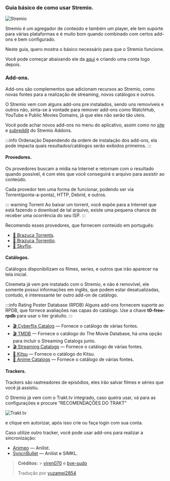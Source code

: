 ### Guia básico de como usar Stremio.

![Stremio](./images/Stremio-logo.png)

Stremio é um agregador de conteúdo e também um player, ele tem suporte para várias plataformas e é muito bom quando combinado com certos add-ons e bem configurado.

Neste guia, quero mostra o básico necessário para que o Stremio funcione.

Você pode começar abaixando ele da [aqui](https://www.stremio.com) e criando uma conta logo depois.

### Add-ons.

Add-ons são complementos que adicionam recursos ao Stremio, como novas fontes para a realização de streaming, novos catálogos e outros.

O Stremio vem com alguns add-ons pre instalados, sendo uns removíveis e outros não, sinta-se à vontade para remover add-ons como WatchHub, YouTube e Public Movies Domains, já que eles não serão tão uteis.

Você pode achar novos add-ons no menu do aplicativo, assim como no [site](https://stremio-addons.com/) e [subreddit](https://www.reddit.com/r/StremioAddons/) do Stremio Addons.

:::info Ordenação
Dependendo da ordem de instalação dos add-ons, ela pode impacta quais resultados/catálogos serão exibidos primeiros.
:::

#### Provedores.

Os provedores buscam a mídia na Internet e retornam com o resultado quando possível, é com eles que você conseguirá o arquivo para assistir ao conteúdo.

Cada provedor tem uma forma de funcionar, podendo ser via Torrent(ponta-a-ponta), HTTP, Debrid, e outros.

::: warning Torrent
Ao baixar um torrent, você expõe para a Internet que está fazendo o download de tal arquivo, existe uma pequena chance de receber uma ocorrência do seu ISP.
:::

Recomendo esses provedores, que fornecem conteúdo em português:

- [🧲 Brazuca Torrents](https://stremio-addons.com/brazuca-torrents.html).
- [🧲 Brazuca Torrentio](https://stremio-addons.com/torrentio-brazuca.html).
- [🔗 Skyflix](https://stremio-addons.com/skyflix.html).

#### Catálogos.

Catálogos disponibilizam os filmes, series, e outros que irão aparecer na tela inicial.

Cinemeta já vem pre instalado com o Stremio, e não é removível, ele somente possui informações em inglês, que podem estar desatualizadas, contudo, é interessante ter outro add-on de catálogo.

:::info Rating Poster Database (RPDB)
Alguns add-ons fornecem suporte ao RPDB, que fornece avaliações nas capas do catálogo. Use a chave **t0-free-rpdb** para usar o tier gratuito.
:::

- [🎬 Cyberflix Catalog](https://stremio-addons.com/cyberflix-catalog.html) — Fornece o catálogo de várias fontes.
- [🎬 TMDB](https://stremio-addons.com/the-movie-database-addon.html) — Fornece o catálogo do The Movie Database, há uma opção para incluir o Streaming Catalogs junto.
- [🎬 Streaming Catalogs](https://stremio-addons.com/streaming-catalogs.html) — Fornece o catálogo de várias fontes.
- [🌸 Kitsu](https://stremio-addons.com/anime-kitsu.html) — Fornece o catálogo do Kitsu.
- [🌸 Anime Catalogs](https://1fe84bc728af-stremio-anime-catalogs.baby-beamup.club/configure) — Fornece o catálogo de várias fontes.

#### Trackers.

Trackers são rastreadores de episódios, eles irão salvar filmes e séries que você já assistiu.

O Stremio já vem com o Trakt.tv integrado, caso queira usar, vá para as configurações e procure “RECOMENDAÇÕES DO TRAKT”

![Trakt.tv](./images/Stremio2.png)

e clique em autorizar, após isso crie ou faça login com sua conta.

Caso utilize outro tracker, você pode usar add-ons para realizar a sincronização:

- [Animeo](https://stremio-addons.com/animeo.html) — Anilist.
- [SyncriBullet](https://stremio-addons.com/syncribullet.html) — Anilist e SIMKL.

> **Créditos:** > [viren070](https://guides.viren070.me/stremio) e [bye-sudo](https://rentry.co/bye-sudo)
>
> Tradução por [yuzamei2854](https://github.com/yuzamei2854)
